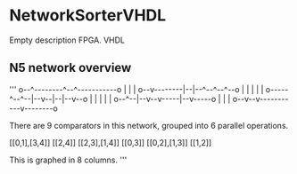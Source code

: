 # NetworkSorterVHDL
Empty description FPGA. VHDL

## N5 network overview

'''
o--^--------^--^-----------o
   |        |  |
o--v--------|--|--^--^--^--o
            |  |  |  |  |
o-----^--^--|--v--|--|--v--o
      |  |  |     |  |
o--^--|--v--v-----|--v-----o
   |  |           |
o--v--v-----------v--------o

There are 9 comparators in this network,
grouped into 6 parallel operations.

[[0,1],[3,4]]
[[2,4]]
[[2,3],[1,4]]
[[0,3]]
[[0,2],[1,3]]
[[1,2]]

This is graphed in 8 columns.
'''

